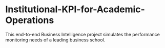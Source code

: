 # Institutional-KPI-for-Academic-Operations
This end-to-end Business Intelligence project simulates the performance monitoring needs of a leading business school.
